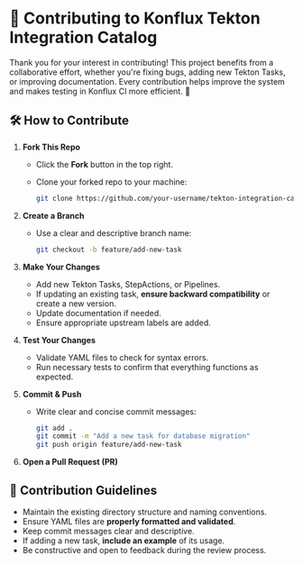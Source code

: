 # 🤝 Contributing to Konflux Tekton Integration Catalog

Thank you for your interest in contributing! This project benefits from a collaborative effort, whether you're fixing bugs, adding new Tekton Tasks, or improving documentation. Every contribution helps improve the system and makes testing in Konflux CI more efficient. 🚀

## 🛠 How to Contribute

1. **Fork This Repo**
   - Click the **Fork** button in the top right.
   - Clone your forked repo to your machine:

     ```bash
     git clone https://github.com/your-username/tekton-integration-catalog.git
     ```

2. **Create a Branch**
   - Use a clear and descriptive branch name:

     ```bash
     git checkout -b feature/add-new-task
     ```

3. **Make Your Changes**
   - Add new Tekton Tasks, StepActions, or Pipelines.
   - If updating an existing task, **ensure backward compatibility** or create a new version.
   - Update documentation if needed.
   - Ensure appropriate upstream labels are added.

4. **Test Your Changes**
   - Validate YAML files to check for syntax errors.
   - Run necessary tests to confirm that everything functions as expected.

5. **Commit & Push**
   - Write clear and concise commit messages:

     ```bash
     git add .
     git commit -m "Add a new task for database migration"
     git push origin feature/add-new-task
     ```

6. **Open a Pull Request (PR)**

## 📌 Contribution Guidelines

- Maintain the existing directory structure and naming conventions.
- Ensure YAML files are **properly formatted and validated**.
- Keep commit messages clear and descriptive.
- If adding a new task, **include an example** of its usage.
- Be constructive and open to feedback during the review process.
